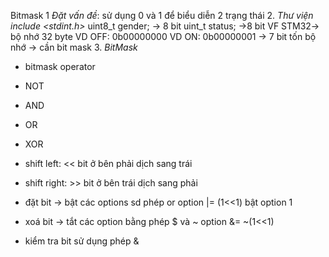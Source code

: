Bitmask
1 _Đặt vấn đề_: sử dụng 0 và 1 để biểu diễn 2 trạng thái
2. _Thư viện include <stdint.h>_
uint8_t gender; -> 8 bit
uint_t status; ->8 bit VF STM32-> bộ nhớ 32 byte
 VD OFF: 0b00000000
 VD ON: 0b00000001
 -> 7 bit tốn bộ nhớ -> cần bit mask
3. _BitMask_
+ bitmask operator
- NOT
- AND
- OR
- XOR

- shift left: << bit ở bên phải dịch sang trái
- shift right: >> bit ở bên trái dịch sang phải
- đặt bit -> bật  các options sd phép or option |= (1<<1) bật option 1
- xoá bit -> tắt các option bằng phép $ và ~ option &= ~(1<<1)
- kiểm tra bit  sử dụng phép &